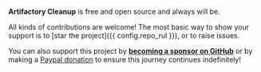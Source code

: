 **Artifactory Cleanup** is free and open source and always will be.

All kinds of contributions are welcome! The most basic way to show your support is to
[star the project]({{ config.repo_rul }}), or to raise issues.

You can also support this project by [**becoming a sponsor on GitHub**](https://github.com/sponsors/crazy-max) or
by making a [Paypal donation](https://www.paypal.me/crazyws) to ensure this journey continues indefinitely!
